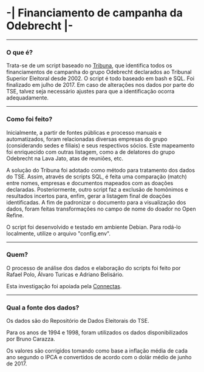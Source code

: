 # -| Financiamento de campanha da Odebrecht |-

----
### O que é?

Trata-se de um script baseado no [Tribuna](https://github.com/rafapolo/tribuna), que identifica todos os financiamentos de campanha do grupo Odebrecht declarados ao Tribunal Superior Eleitoral desde 2002. O script é todo baseado em bash e SQL. Foi finalizado em julho de 2017. Em caso de alterações nos dados por parte do TSE, talvez seja necessário ajustes para que a identificação ocorra adequadamente.

----

### Como foi feito?

Inicialmente, a partir de fontes públicas e processo manuais e automatizados, foram relacionadas diversas empresas do grupo (considerando sedes e filiais) e seus respectivos sócios. Este mapeamento foi enriquecido com outras listagem, como a de delatores do grupo Odebrecht na Lava Jato, atas de reuniões, etc.

A solução do Tribuna foi adotado como método para tratamento dos dados do TSE. Assim, através de scripts SQL, é feita uma comparação (match) entre nomes, empresas e documentos mapeados com as doações declaradas. Posteriormente, outro script faz a exclusão de homônimos e resultados incertos para, enfim, gerar a listagem final de doações identificadas. A fim de padronizar o documento para a visualização dos dados, foram feitas transformações no campo de nome do doador no Open Refine.

O script foi desenvolvido e testado em ambiente Debian. Para rodá-lo localmente, utilize o arquivo "config.env".


---

### Quem?

O processo de análise dos dados e elaboração do scripts foi feito por Rafael Polo, Álvaro Turicas e Adriano Belisário.

Esta investigação foi apoiada pela [Connectas](http://connectas.org/).

---

### Qual a fonte dos dados?

Os dados são do Repositório de Dados Eleitorais do TSE.

Para os anos de 1994 e 1998, foram utilizados os dados disponibilizados por Bruno Carazza.

Os valores são corrigidos tomando como base a inflação média de cada ano segundo o IPCA e convertidos de acordo com o dolár médio de junho de 2017.